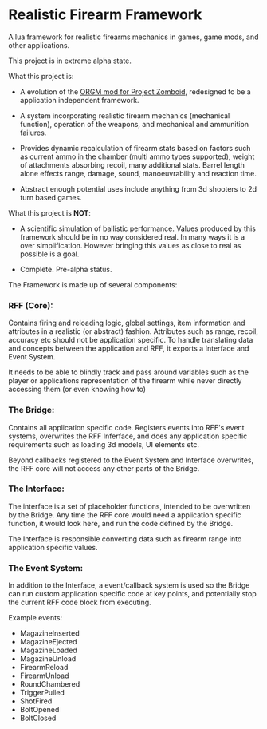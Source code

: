 # Realistic Firearm Framework

A lua framework for realistic firearms mechanics in games, game mods, and other applications.

This project is in extreme alpha state.

What this project is:

* A evolution of the [ORGM mod for Project Zomboid](https://github.com/FWolfe/RealGunsMod), redesigned to be a application independent framework.

* A system incorporating realistic firearm mechanics (mechanical function), operation of the weapons, and mechanical and ammunition failures.

* Provides dynamic recalculation of firearm stats based on factors such as current ammo in the chamber (multi ammo types supported), 
weight of attachments absorbing recoil, many additional stats. Barrel length alone effects range, damage, sound, manoeuvrability and reaction time.

* Abstract enough potential uses include anything from 3d shooters to 2d turn based games. 

What this project is **NOT**:

* A scientific simulation of ballistic performance. Values produced by this framework should be in no way considered real. In many ways it is a over simplification. However bringing this values as close to real as possible is a goal.

* Complete. Pre-alpha status.  

The Framework is made up of several components:

### RFF (Core): 
Contains firing and reloading logic, global settings, item information and attributes in a realistic (or abstract) fashion. 
Attributes such as range, recoil, accuracy etc should not be application specific. 
To handle translating data and concepts between the application and RFF, it exports a Interface and Event System.

It needs to be able to blindly track and pass around variables such as the player or applications representation of the firearm while never directly accessing them (or even knowing how to)


### The Bridge:
Contains all application specific code. Registers events into RFF's event systems, overwrites the RFF Inferface, and does any application specific requirements such as loading 3d models, UI elements etc.

Beyond callbacks registered to the Event System and Interface overwrites, the RFF core will not access any other parts of the Bridge. 


### The Interface:
The interface is a set of placeholder functions, intended to be overwritten by the Bridge.
Any time the RFF core would need a application specific function, it would look here, and run the code defined by the Bridge.

The Interface is responsible converting data such as firearm range into application specific values. 


### The Event System:
In addition to the Interface, a event/callback system is used so the Bridge can run custom application specific code at key points, and potentially stop the current RFF code block from executing.

Example events:

* MagazineInserted
* MagazineEjected
* MagazineLoaded
* MagazineUnload
* FirearmReload
* FirearmUnload
* RoundChambered
* TriggerPulled
* ShotFired
* BoltOpened
* BoltClosed

 